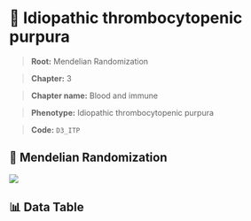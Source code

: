 # 🧪 Idiopathic thrombocytopenic purpura

> **Root:** Mendelian Randomization

> **Chapter:** 3  

> **Chapter name:** Blood and immune

> **Phenotype:** Idiopathic thrombocytopenic purpura  

> **Code:** `D3_ITP`

## 🧬 Mendelian Randomization  

<img src="/MR/Figures/Forward/D3_ITP.png"/>

## 📊 Data Table

<CsvTableMRF src="/public/MR/Data/Forward/D3_ITP.csv"/>
